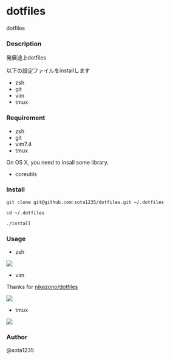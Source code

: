 dotfiles
====

dotfiles

### Description

発展途上dotfiles

以下の設定ファイルをinstallします

- zsh
- git
- vim
- tmux

### Requirement

- zsh
- git
- vim7.4
- tmux

On OS X, you need to insall some library.

- coreutils

### Install

```
git clone git@github.com:sota1235/dotfiles.git ~/.dotfiles

cd ~/.dotfiles

./install
```

### Usage

- zsh

![](http://i.gyazo.com/a801b95998f2a47a28861a7d2b31f782.png)

- vim

Thanks for [nikezono/dotfiles](https://github.com/nikezono/dotfiles)

![](http://i.gyazo.com/3f9c2e3c350654d5ec8572509278465f.png)

- tmux

![](http://i.gyazo.com/2455b942d346b34a594c5ea0113c663c.png)

### Author

@sota1235
